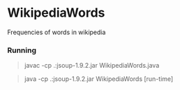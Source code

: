 # WikipediaWords

Frequencies of words in wikipedia


### Running

 > javac -cp .:jsoup-1.9.2.jar WikipediaWords.java

 > java -cp .:jsoup-1.9.2.jar WikipediaWords [run-time]
